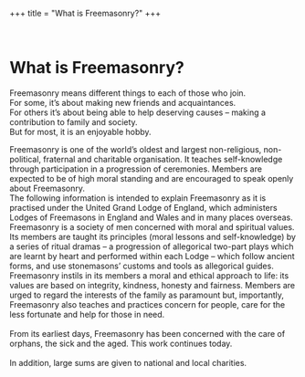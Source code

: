 +++
title = "What is Freemasonry?"
+++

<br>

# What is Freemasonry?

Freemasonry means different things to each of those who join. <br>
For some, it’s about making new friends and acquaintances. <br>
For others it’s about being able to help deserving causes – making a contribution to family and society. <br>
But for most, it is an enjoyable hobby. <br>

Freemasonry is one of the world’s oldest and largest non-religious, non-political, fraternal and charitable organisation. It teaches self-knowledge through participation in a progression of ceremonies. Members are expected to be of high moral standing and are encouraged to speak openly about Freemasonry. <br>
The following information is intended to explain Freemasonry as it is practised under the United Grand Lodge of England, which administers Lodges of Freemasons in England and Wales and in many places overseas. <br>
Freemasonry is a society of men concerned with moral and spiritual values. Its members are taught its principles (moral lessons and self-knowledge) by a series of ritual dramas – a progression of allegorical two-part plays which are learnt by heart and performed within each Lodge – which follow ancient forms, and use stonemasons’ customs and tools as allegorical guides. <br>
Freemasonry instils in its members a moral and ethical approach to life: its values are based on integrity, kindness, honesty and fairness. Members are urged to regard the interests of the family as paramount but, importantly, Freemasonry also teaches and practices concern for people, care for the less fortunate and help for those in need. <br>
<br>
From its earliest days, Freemasonry has been concerned with the care of orphans, the sick and the aged. This work continues today. <br>
<br>
In addition, large sums are given to national and local charities.
